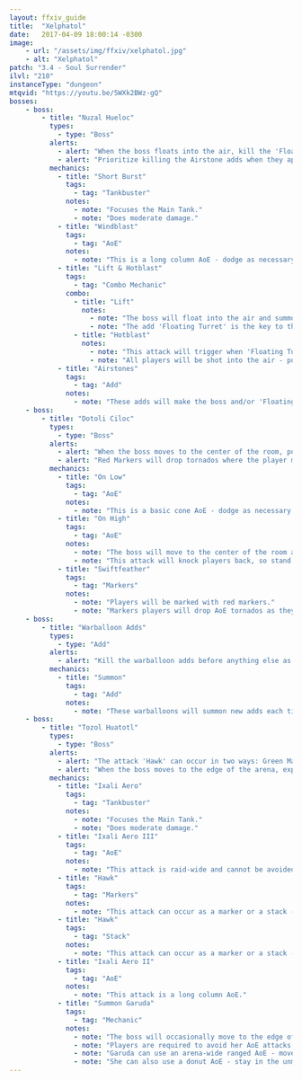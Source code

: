 ```yaml
---
layout: ffxiv_guide
title:  "Xelphatol"
date:   2017-04-09 18:00:14 -0300
image:
    - url: "/assets/img/ffxiv/xelphatol.jpg"
    - alt: "Xelphatol"
patch: "3.4 - Soul Surrender"
ilvl: "210"
instanceType: "dungeon"
mtqvid: "https://youtu.be/5WXk2BWz-gQ"
bosses:
    - boss:
        - title: "Nuzal Hueloc"
          types:
            - type: "Boss"
          alerts:
            - alert: "When the boss floats into the air, kill the 'Floating Turret' add and then run underneath the boss to knock him out of the sky."
            - alert: "Prioritize killing the Airstone adds when they appear."
          mechanics:
            - title: "Short Burst"
              tags:
                - tag: "Tankbuster"
              notes:
                - note: "Focuses the Main Tank."
                - note: "Does moderate damage."
            - title: "Windblast"
              tags:
                - tag: "AoE"
              notes:
                - note: "This is a long column AoE - dodge as necessary."
            - title: "Lift & Hotblast"
              tags:
                - tag: "Combo Mechanic"
              combo:
                - title: "Lift"
                  notes:
                    - note: "The boss will float into the air and summon adds - keep an eye on where the boss is."
                    - note: "The add 'Floating Turret' is the key to this mechanic and should be killed last - killing it will trigger Hotblast."
                - title: "Hotblast"
                  notes:
                    - note: "This attack will trigger when 'Floating Turret' is killed."
                    - note: "All players will be shot into the air - position yourself under the boss to knock him out of the sky."
            - title: "Airstones"
              tags:
                - tag: "Add"
              notes:
                - note: "These adds will make the boss and/or 'Floating Turret' invulnerable - kill them immediately."
    - boss:
        - title: "Dotoli Ciloc"
          types:
            - type: "Boss"
          alerts:
            - alert: "When the boss moves to the center of the room, position yourself in front of a barrier to avoid being knocked off."
            - alert: "Red Markers will drop tornados where the player moves - place them on the edge of the arena away from barriers."
          mechanics:
            - title: "On Low"
              tags:
                - tag: "AoE"
              notes:
                - note: "This is a basic cone AoE - dodge as necessary."
            - title: "On High"
              tags:
                - tag: "AoE"
              notes:
                - note: "The boss will move to the center of the room and cast this raid-wide AoE."
                - note: "This attack will knock players back, so stand in front of the barriers to avoid being pushed into the spikes."
            - title: "Swiftfeather"
              tags:
                - tag: "Markers"
              notes:
                - note: "Players will be marked with red markers."
                - note: "Markers players will drop AoE tornados as they move around the platform - position these tornados along the edge, away from barriers."
    - boss:
        - title: "Warballoon Adds"
          types:
            - type: "Add"
          alerts:
            - alert: "Kill the warballoon adds before anything else as they will spawn more adds each time they dock."
          mechanics:
            - title: "Summon"
              tags:
                - tag: "Add"
              notes:
                - note: "These warballoons will summon new adds each time they dock. Kill these balloons first to avoid being overwhelmed."
    - boss:
        - title: "Tozol Huatotl"
          types:
            - type: "Boss"
          alerts:
            - alert: "The attack 'Hawk' can occur in two ways: Green Markers mean avoid other players, while the Orange Stack Marker indicates that all players should stack to soak damage."
            - alert: "When the boss moves to the edge of the arena, expect him to summon Garuda, who will attack with a ranged or donut AoE."
          mechanics:
            - title: "Ixali Aero"
              tags:
                - tag: "Tankbuster"
              notes:
                - note: "Focuses the Main Tank."
                - note: "Does moderate damage."
            - title: "Ixali Aero III"
              tags:
                - tag: "AoE"
              notes:
                - note: "This attack is raid-wide and cannot be avoided."
            - title: "Hawk"
              tags:
                - tag: "Markers"
              notes:
                - note: "This attack can occur as a marker or a stack - green markers indicate that you should avoid other players."
            - title: "Hawk"
              tags:
                - tag: "Stack"
              notes:
                - note: "This attack can occur as a marker or a stack - a stack marker indicates that all players should stack together to soak damage."
            - title: "Ixali Aero II"
              tags:
                - tag: "AoE"
              notes:
                - note: "This attack is a long column AoE."
            - title: "Summon Garuda"
              tags:
                - tag: "Mechanic"
              notes:
                - note: "The boss will occasionally move to the edge of the arena and summon Garuda."
                - note: "Players are required to avoid her AoE attacks and deal with mechanics at the same time."
                - note: "Garuda can use an arena-wide ranged AoE - move in to melee range to avoid it."
                - note: "She can also use a donut AoE - stay in the unmarked track to avoid damage."
---
```

